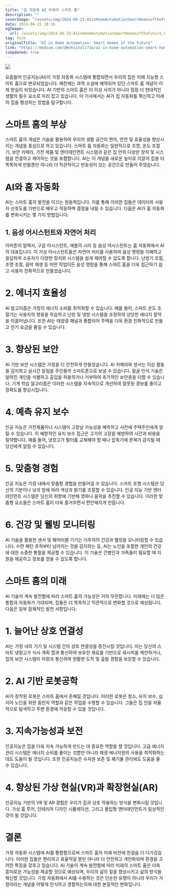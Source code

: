 ```yaml
---
title: "집 자동화 AI 미래의 스마트 홈"
description: ""
coverImage: "/assets/img/2024-06-22-AIinHomeAutomationSmartHomesoftheFuture_0.png"
date: 2024-06-22 18:16
ogImage: 
  url: /assets/img/2024-06-22-AIinHomeAutomationSmartHomesoftheFuture_0.png
tag: Tech
originalTitle: "AI in Home Automation: Smart Homes of the Future"
link: "https://medium.com/@mohsinali73a/ai-in-home-automation-smart-homes-of-the-future-5f49c9215dac"
isUpdated: true
---
```






<img src="/assets/img/2024-06-22-AIinHomeAutomationSmartHomesoftheFuture_0.png" />

요즘들어 인공지능(AI)이 가정 자동화 시스템에 통합되면서 우리의 집은 미래 지능형 스마트 홈으로 변모되었습니다. 예전에는 과학 소설에 예약되어 있던 스마트 홈 개념이 이제 현실이 되었습니다. AI 기반의 스마트 홈은 더 이상 사치가 아니라 점점 더 현대적인 생활의 필수 요소로 자리 잡고 있습니다. 이 기사에서는 AI가 집 자동화를 혁신하고 미래의 집을 형성하는 방법을 탐구합니다.

# 스마트 홈의 부상

스마트 홈의 개념은 기술을 활용하여 우리의 생활 공간의 편의, 안전 및 효율성을 향상시키는 개념을 중심으로 하고 있습니다. 스마트 홈 자동화는 일반적으로 조명, 온도 조절기, 보안 카메라, 가전 제품 및 엔터테인먼트 시스템과 같은 집 안의 다양한 장치 및 시스템을 연결하고 제어하는 것을 포함합니다. AI는 이 개념을 새로운 높이로 이끌어 집을 더 똑똑하게 만들뿐만 아니라 더 직관적이고 반응성이 있는 공간으로 만들어 주었습니다.

<div class="content-ad"></div>

# AI와 홈 자동화

AI는 스마트 홈의 발전을 이끄는 원동력입니다. 이를 통해 이러한 집들은 데이터와 사용자 선호도를 기반으로 배우고 적응하며 결정을 내릴 수 있습니다. 다음은 AI가 홈 자동화를 변화시키는 몇 가지 방법입니다:

## 1. 음성 어시스턴트와 자연어 처리

아마존의 알렉사, 구글 어시스턴트, 애플의 시리 등 음성 어시스턴트는 홈 자동화에서 AI의 대표입니다. 이 가상 어시스턴트들은 자연어 처리를 사용하여 음성 명령을 이해하고 응답하여 소유자가 다양한 장치와 시스템을 쉽게 제어할 수 있도록 합니다. 난방기 조절, 조명 조절, 음악 재생 등 어떤 작업이든 음성 명령을 통해 스마트 홈을 더욱 접근하기 쉽고 사용자 친화적으로 만들었습니다.

<div class="content-ad"></div>

# 2. 에너지 효율성

AI 알고리즘은 가정의 에너지 소비를 최적화할 수 있습니다. 예를 들어, 스마트 온도 조절기는 사용자의 행동을 학습하고 난방 및 냉방 시스템을 조정하여 상당한 에너지 절약을 이끌어냅니다. 또한 AI는 태양광 패널과 통합되어 주택을 더욱 환경 친화적으로 만들고 전기 요금을 줄일 수 있습니다.

# 3. 향상된 보안

AI 기반 보안 시스템은 가정을 더 안전하게 만들었습니다. AI 카메라와 센서는 이상 활동을 감지하고 실시간 알림을 주인들의 스마트폰으로 보낼 수 있습니다. 얼굴 인식 기술은 알려진 개인을 식별하고 출입을 허용하거나 거부하여 추가적인 보안층을 더할 수 있습니다. 기계 학습 알고리즘은 이러한 시스템을 지속적으로 개선하여 잘못된 경보를 줄이고 정확도를 향상시킵니다.

<div class="content-ad"></div>

# 4. 예측 유지 보수

인공 지능은 가전제품이나 시스템이 고장날 가능성을 예측하고 사전에 주택주인에게 알릴 수 있습니다. 이 예방적인 유지 보수 접근은 고가의 고장을 예방하여 시간과 비용을 절약합니다. 예를 들어, 냉장고가 필터를 교체해야 할 때나 압축기에 문제가 감지될 때 당신에게 알릴 수 있습니다.

# 5. 맞춤형 경험

인공 지능은 가정 내에서 맞춤형 경험을 만들어낼 수 있습니다. 스마트 조명 시스템은 당신의 기분이나 낮과 밤에 따라 색상과 밝기를 조절할 수 있습니다. 인공 지능 기반 엔터테인먼트 시스템은 당신의 취향에 기반해 영화나 음악을 추천할 수 있습니다. 이러한 맞춤형 요소들은 스마트 홈이 더욱 즐거우면서 편안해지게 만듭니다.

<div class="content-ad"></div>

# 6. 건강 및 웰빙 모니터링

AI 기술을 활용한 센서 및 웨어러블 기기는 거주자의 건강과 웰빙을 모니터링할 수 있습니다. 수면 패턴 추적부터 넘어지는 것을 감지하는 등, AI는 노인을 포함한 개인의 건강에 대한 소중한 통찰을 제공할 수 있습니다. 이 기술은 간병인과 가족들이 필요할 때 지원을 제공하고 정보를 얻을 수 있도록 합니다.

# 스마트 홈의 미래

AI 기술이 계속 발전함에 따라 스마트 홈의 가능성은 거의 무한합니다. 미래에는 더 많은 통합과 자동화가 기대되며, 집들은 더 똑똑하고 직관적으로 변화할 것으로 예상됩니다. 다음은 일부 잠재적인 발전 사항입니다:

<div class="content-ad"></div>

# 1. 늘어난 상호 연결성

AI는 가정 내의 기기 및 시스템 간의 상호 연결성을 증진시킬 것입니다. 이는 당신의 스마트 냉장고가 식사 계획 앱과 통신하여 보유한 재료를 기반으로 레시피를 제안하거나, 집의 보안 시스템이 차량과 통신하여 원활한 도착 및 출발 경험을 보장할 수 있습니다.

# 2. AI 기반 로봇공학

AI가 장착된 로봇은 스마트 홈에서 흔해질 것입니다. 이러한 로봇은 청소, 유지 보수, 심지어 노인을 위한 동반자 역할과 같은 작업을 수행할 수 있습니다. 그들은 집 안을 자율적으로 탐색하고 주변 환경에 적응할 수 있을 것입니다.

<div class="content-ad"></div>

# 3. 지속가능성과 보전

인공지능은 집을 더욱 지속 가능하게 만드는 데 중요한 역할을 할 것입니다. 고급 에너지 관리 시스템은 에너지 소비를 줄이는 것뿐만 아니라 재생 에너지원의 사용을 최적화하는 데도 도움이 될 것입니다. 또한 인공지능은 수자원 보존 및 폐기물 관리에도 도움을 줄 수 있습니다.

# 4. 향상된 가상 현실(VR)과 확장현실(AR)

인공지능 기반의 VR 및 AR 경험은 우리가 집과 상호 작용하는 방식을 변화시킬 것입니다. 가상 홈 투어, 인테리어 디자인 시뮬레이션, 그리고 몰입형 엔터테인먼트가 일상적인 것이 될 것입니다.

<div class="content-ad"></div>

# 결론

가정 자동화 시스템에 AI를 통합함으로써 스마트 홈의 미래 비전에 한걸음 더 다가갔습니다. 이러한 집들은 편리하고 효율적일 뿐만 아니라 더 안전하고 개인화되며 환경을 고려한 특징을 갖추고 있습니다. AI 기술이 계속 발전함에 따라 미래의 스마트 홈은 더욱 흥미로운 가능성을 제공할 것으로 예상되며, 우리의 삶의 질을 향상시키고 삶의 방식을 혁신할 것입니다. 가정 자동화에서 AI를 수용하는 것은 단순한 유행이 아니라 우리가 가정이라는 개념을 어떻게 인식하고 경험하는지에 대한 본질적인 변화입니다.